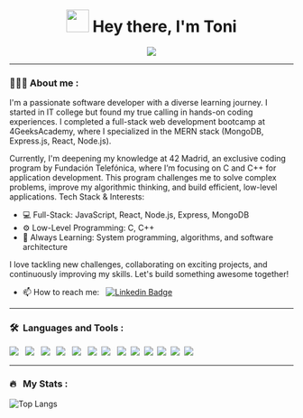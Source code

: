 
<h1 align="center"> <img src="https://media.giphy.com/media/hvRJCLFzcasrR4ia7z/giphy.gif" width="40"> Hey there, I'm Toni </h1>
<div align='center'><img src = 'https://media.giphy.com/media/FoVzfcqCDSb7zCynOp/giphy.gif'></img></div>

---

### 👨🏽‍💻 About me :

I'm a passionate software developer with a diverse learning journey. I started in IT college but found my true calling in hands-on coding experiences. I completed a full-stack web development bootcamp at 4GeeksAcademy, where I specialized in the MERN stack (MongoDB, Express.js, React, Node.js).

Currently, I'm deepening my knowledge at 42 Madrid, an exclusive coding program by Fundación Telefónica, where I’m focusing on C and C++ for application development. This program challenges me to solve complex problems, improve my algorithmic thinking, and build efficient, low-level applications.
Tech Stack & Interests:

- 💻 Full-Stack: JavaScript, React, Node.js, Express, MongoDB
- ⚙️ Low-Level Programming: C, C++
- 🚀 Always Learning: System programming, algorithms, and software architecture

I love tackling new challenges, collaborating on exciting projects, and continuously improving my skills. Let's build something awesome together!
- 📫 How to reach me: &nbsp; [![Linkedin Badge](https://img.shields.io/badge/-tuniet-blue?style=flat&logo=Linkedin&logoColor=white)](https://www.linkedin.com/in/tuniet)

---

### 🛠 &nbsp;Languages and Tools :

<p>
<img src="https://img.shields.io/badge/HTML5-E34F26?style=for-the-badge&logo=html5&logoColor=white"/> &nbsp;
<img src="https://img.shields.io/badge/CSS3-1572B6?style=for-the-badge&logo=css3&logoColor=white"/> &nbsp;
<img src="https://img.shields.io/badge/JavaScript-323330?style=for-the-badge&logo=javascript&logoColor=F7DF1E"/> &nbsp;
<img src="https://img.shields.io/badge/MySQL-005C84?style=for-the-badge&logo=mysql&logoColor=white"/> &nbsp;
<img src="https://img.shields.io/badge/MongoDB-4EA94B?style=for-the-badge&logo=mongodb&logoColor=white"/> &nbsp;
<img src="https://img.shields.io/badge/PLSQL-F80000?style=for-the-badge&logo=oracle&logoColor=black"/>&nbsp;
<img src="https://img.shields.io/badge/React_Native-20232A?style=for-the-badge&logo=react&logoColor=61DAF"/> &nbsp;
<img src="https://img.shields.io/badge/Postman-FF6C37?style=for-the-badge&logo=Postman&logoColor=white"/>&nbsp;
<img src="https://img.shields.io/badge/GitHub-100000?style=for-the-badge&logo=github&logoColor=white"/>&nbsp;
<img src="https://img.shields.io/badge/GIT-E44C30?style=for-the-badge&logo=git&logoColor=white"/>&nbsp;
<img src="https://img.shields.io/badge/C-00599C?style=for-the-badge&logo=c&logoColor=white"/>&nbsp;
<img src="https://img.shields.io/badge/C%2B%2B-00599C?style=for-the-badge&logo=c%2B%2B&logoColor=white"/>&nbsp;
<img src="https://img.shields.io/badge/Python-FFD43B?style=for-the-badge&logo=python&logoColor=blue"/>&nbsp;

</p>

---
### 🔥 &nbsp; My Stats :
![Top Langs](https://github-readme-stats.vercel.app/api/top-langs/?username=tuniet&layout=compact&theme=vision-friendly-dark)

